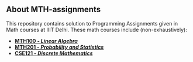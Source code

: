 ## About MTH-assignments
This repository contains solution to Programming Assignments given in Math courses at IIIT Delhi. These math courses include (non-exhaustively):  
- <b>[MTH100 - *Linear Algebra*](http://techtree.iiitd.edu.in/viewDescription/filename?=MTH100)</b>
- <b>[MTH201 - *Probability and Statistics*](http://techtree.iiitd.edu.in/viewDescription/filename?=MTH201)</b>
- <b>[CSE121 - *Discrete Mathematics*](http://techtree.iiitd.edu.in/viewDescription/filename?=CSE121)</b>